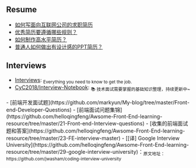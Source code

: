 ## Resume

- [如何写面向互联网公司的求职简历](http://blog.devtang.com/2013/12/22/how-to-write-resume-for-it-company/)
- [优秀简历要遵循哪些规则？](https://www.zhihu.com/question/20184884)
- [如何制作高水平简历？](https://www.zhihu.com/question/21187514)
- [普通人如何做出有设计感的PPT简历？](https://www.zhihu.com/question/36943039)

## Interviews

- [Interviews](https://github.com/kdn251/interviews): <sub>Everything you need to know to get the job.</sub>
- [CyC2018/Interview-Notebook](https://github.com/CyC2018/Interview-Notebook): <sub>📚 技术面试需要掌握的基础知识整理，持续更新中~
</sub>
- [前端开发面试题](https://github.com/markyun/My-blog/tree/master/Front-end-Developer-Questions)
- [前端面试问题集锦](https://github.com/helloqingfeng/Awsome-Front-End-learning-resource/tree/master/21-Front-end-Interview-questions)
- [收集的前端面试题和答案](https://github.com/helloqingfeng/Awsome-Front-End-learning-resource/tree/master/23-FE-interview-master)
- [[译] Google Interview University](https://github.com/helloqingfeng/Awsome-Front-End-learning-resource/tree/master/29-google-interview-university)：<sub>原文地址：https://github.com/jwasham/coding-interview-university</sub>

